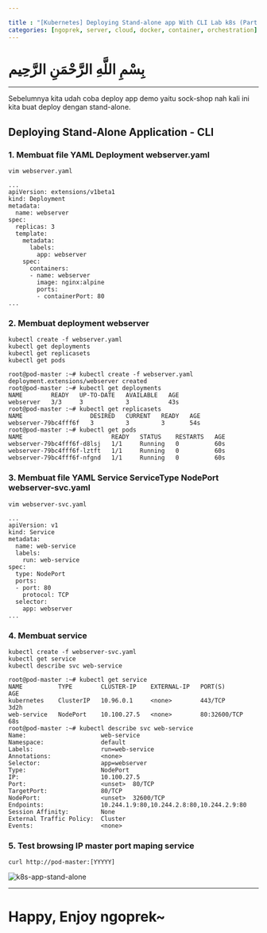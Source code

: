 ```yaml
---

title : "[Kubernetes] Deploying Stand-alone app With CLI Lab k8s (Part 5)"
categories: [ngoprek, server, cloud, docker, container, orchestration]
---
```

# بِسْمِ اللَّهِ الرَّحْمَنِ الرَّحِيم
---

Sebelumnya kita udah coba deploy app demo yaitu sock-shop nah kali ini kita buat deploy dengan stand-alone.

## Deploying Stand-Alone Application - CLI #####


### 1. Membuat file YAML Deployment webserver.yaml
```shell
vim webserver.yaml

...
apiVersion: extensions/v1beta1
kind: Deployment
metadata:
  name: webserver
spec:
  replicas: 3
  template:
    metadata:
      labels:
        app: webserver
    spec:
      containers:
      - name: webserver
        image: nginx:alpine
        ports:
        - containerPort: 80
...
```

### 2. Membuat deployment webserver
```shell
kubectl create -f webserver.yaml
kubectl get deployments
kubectl get replicasets
kubectl get pods
```
```shell
root@pod-master :~# kubectl create -f webserver.yaml 
deployment.extensions/webserver created
root@pod-master :~# kubectl get deployments
NAME        READY   UP-TO-DATE   AVAILABLE   AGE
webserver   3/3     3            3           43s
root@pod-master :~# kubectl get replicasets
NAME                   DESIRED   CURRENT   READY   AGE
webserver-79bc4fff6f   3         3         3       54s
root@pod-master :~# kubectl get pods
NAME                         READY   STATUS    RESTARTS   AGE
webserver-79bc4fff6f-d8lsj   1/1     Running   0          60s
webserver-79bc4fff6f-lztft   1/1     Running   0          60s
webserver-79bc4fff6f-nfgnd   1/1     Running   0          60s
```

### 3. Membuat file YAML Service ServiceType NodePort webserver-svc.yaml
```shell
vim webserver-svc.yaml

...
apiVersion: v1
kind: Service
metadata:
  name: web-service
  labels:
    run: web-service
spec:
  type: NodePort
  ports:
  - port: 80
    protocol: TCP
  selector:
    app: webserver 
...
```

### 4. Membuat service
```shell
kubectl create -f webserver-svc.yaml
kubectl get service
kubectl describe svc web-service
```

```shell
root@pod-master :~# kubectl get service
NAME          TYPE        CLUSTER-IP    EXTERNAL-IP   PORT(S)        AGE
kubernetes    ClusterIP   10.96.0.1     <none>        443/TCP        3d2h
web-service   NodePort    10.100.27.5   <none>        80:32600/TCP   68s
root@pod-master :~# kubectl describe svc web-service
Name:                     web-service
Namespace:                default
Labels:                   run=web-service
Annotations:              <none>
Selector:                 app=webserver
Type:                     NodePort
IP:                       10.100.27.5
Port:                     <unset>  80/TCP
TargetPort:               80/TCP
NodePort:                 <unset>  32600/TCP
Endpoints:                10.244.1.9:80,10.244.2.8:80,10.244.2.9:80
Session Affinity:         None
External Traffic Policy:  Cluster
Events:                   <none>
```

### 5. Test browsing IP master port maping service
```shell
curl http://pod-master:[YYYYY]
```
![k8s-app-stand-alone](https://raw.githubusercontent.com/ammarun11/ammarun11.github.io/master/static/img/_posts/k8s-app-stand-alone.png)

---
# Happy,  Enjoy ngoprek~

